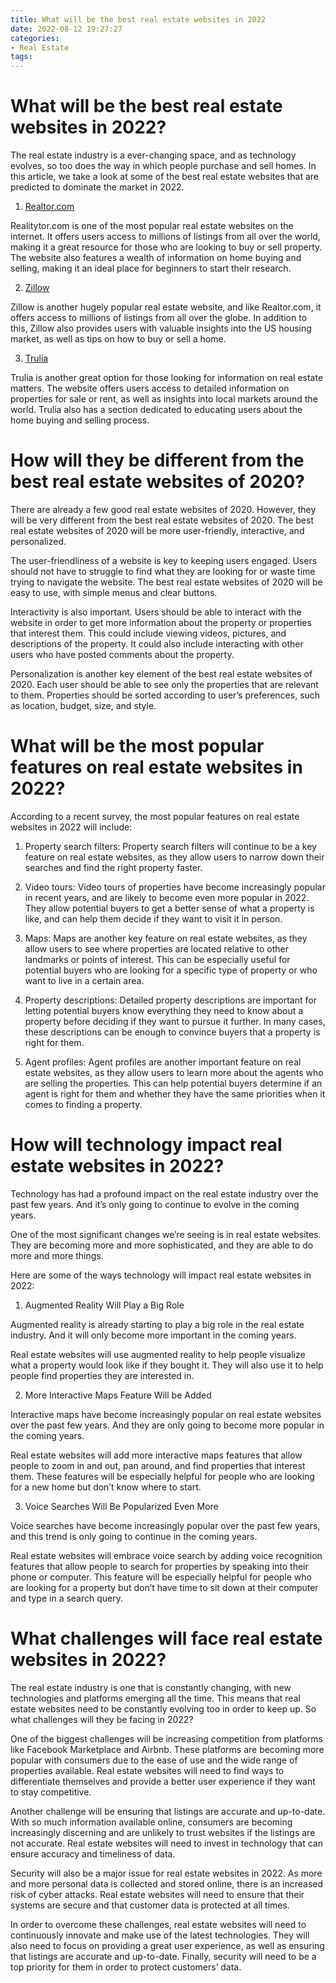 ```yaml
---
title: What will be the best real estate websites in 2022
date: 2022-08-12 19:27:27
categories:
- Real Estate
tags:
---
```



#  What will be the best real estate websites in 2022?

The real estate industry is a ever-changing space, and as technology evolves, so too does the way in which people purchase and sell homes. In this article, we take a look at some of the best real estate websites that are predicted to dominate the market in 2022.

1. [Realtor.com](https://www.realtor.com/)

Realitytor.com is one of the most popular real estate websites on the internet. It offers users access to millions of listings from all over the world, making it a great resource for those who are looking to buy or sell property. The website also features a wealth of information on home buying and selling, making it an ideal place for beginners to start their research.

2. [Zillow](https://www.zillow.com/)

Zillow is another hugely popular real estate website, and like Realtor.com, it offers access to millions of listings from all over the globe. In addition to this, Zillow also provides users with valuable insights into the US housing market, as well as tips on how to buy or sell a home.

3. [Trulia](https://www.trulia.com/)

Trulia is another great option for those looking for information on real estate matters. The website offers users access to detailed information on properties for sale or rent, as well as insights into local markets around the world. Trulia also has a section dedicated to educating users about the home buying and selling process.

#  How will they be different from the best real estate websites of 2020?

There are already a few good real estate websites of 2020. However, they will be very different from the best real estate websites of 2020. The best real estate websites of 2020 will be more user-friendly, interactive, and personalized.

The user-friendliness of a website is key to keeping users engaged. Users should not have to struggle to find what they are looking for or waste time trying to navigate the website. The best real estate websites of 2020 will be easy to use, with simple menus and clear buttons.

Interactivity is also important. Users should be able to interact with the website in order to get more information about the property or properties that interest them. This could include viewing videos, pictures, and descriptions of the property. It could also include interacting with other users who have posted comments about the property.

Personalization is another key element of the best real estate websites of 2020. Each user should be able to see only the properties that are relevant to them. Properties should be sorted according to user’s preferences, such as location, budget, size, and style.

#  What will be the most popular features on real estate websites in 2022?

According to a recent survey, the most popular features on real estate websites in 2022 will include:

1. Property search filters: Property search filters will continue to be a key feature on real estate websites, as they allow users to narrow down their searches and find the right property faster.

2. Video tours: Video tours of properties have become increasingly popular in recent years, and are likely to become even more popular in 2022. They allow potential buyers to get a better sense of what a property is like, and can help them decide if they want to visit it in person.

3. Maps: Maps are another key feature on real estate websites, as they allow users to see where properties are located relative to other landmarks or points of interest. This can be especially useful for potential buyers who are looking for a specific type of property or who want to live in a certain area.

4. Property descriptions: Detailed property descriptions are important for letting potential buyers know everything they need to know about a property before deciding if they want to pursue it further. In many cases, these descriptions can be enough to convince buyers that a property is right for them.

5. Agent profiles: Agent profiles are another important feature on real estate websites, as they allow users to learn more about the agents who are selling the properties. This can help potential buyers determine if an agent is right for them and whether they have the same priorities when it comes to finding a property.

#  How will technology impact real estate websites in 2022?

Technology has had a profound impact on the real estate industry over the past few years. And it’s only going to continue to evolve in the coming years.

One of the most significant changes we’re seeing is in real estate websites. They are becoming more and more sophisticated, and they are able to do more and more things.

Here are some of the ways technology will impact real estate websites in 2022:

1. Augmented Reality Will Play a Big Role

Augmented reality is already starting to play a big role in the real estate industry. And it will only become more important in the coming years.

Real estate websites will use augmented reality to help people visualize what a property would look like if they bought it. They will also use it to help people find properties they are interested in.

2. More Interactive Maps Feature Will be Added

Interactive maps have become increasingly popular on real estate websites over the past few years. And they are only going to become more popular in the coming years.

Real estate websites will add more interactive maps features that allow people to zoom in and out, pan around, and find properties that interest them. These features will be especially helpful for people who are looking for a new home but don’t know where to start.

3. Voice Searches Will Be Popularized Even More

Voice searches have become increasingly popular over the past few years, and this trend is only going to continue in the coming years.

Real estate websites will embrace voice search by adding voice recognition features that allow people to search for properties by speaking into their phone or computer. This feature will be especially helpful for people who are looking for a property but don’t have time to sit down at their computer and type in a search query.

#  What challenges will face real estate websites in 2022?

The real estate industry is one that is constantly changing, with new technologies and platforms emerging all the time. This means that real estate websites need to be constantly evolving too in order to keep up. So what challenges will they be facing in 2022?

One of the biggest challenges will be increasing competition from platforms like Facebook Marketplace and Airbnb. These platforms are becoming more popular with consumers due to the ease of use and the wide range of properties available. Real estate websites will need to find ways to differentiate themselves and provide a better user experience if they want to stay competitive.

Another challenge will be ensuring that listings are accurate and up-to-date. With so much information available online, consumers are becoming increasingly discerning and are unlikely to trust websites if the listings are not accurate. Real estate websites will need to invest in technology that can ensure accuracy and timeliness of data.

Security will also be a major issue for real estate websites in 2022. As more and more personal data is collected and stored online, there is an increased risk of cyber attacks. Real estate websites will need to ensure that their systems are secure and that customer data is protected at all times.

In order to overcome these challenges, real estate websites will need to continuously innovate and make use of the latest technologies. They will also need to focus on providing a great user experience, as well as ensuring that listings are accurate and up-to-date. Finally, security will need to be a top priority for them in order to protect customers’ data.